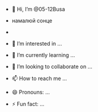 - 👋 Hi, I’m @05-12Busa
- намалюй сонце


- 
- 👀 I’m interested in ...
- 🌱 I’m currently learning ...
- 💞️ I’m looking to collaborate on ...
- 📫 How to reach me ...
- 😄 Pronouns: ...
- ⚡ Fun fact: ...

<!---
05-12Busa/05-12Busa is a ✨ special ✨ repository because its `README.md` (this file) appears on your GitHub profile.
You can click the Preview link to take a look at your changes.
--->
